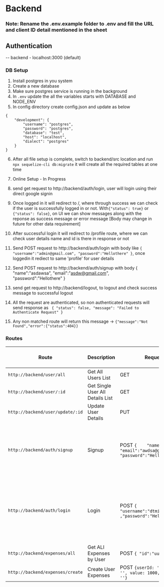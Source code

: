 # Backend

### Note: Rename the .env.example folder to .env and fill the URL and client ID detail mentioned in the sheet

## Authentication

-- backend - localhost:3000 (default)

### DB Setup
1. Install postgres in you system
2. Create a new database
3. Make sure postgres service is running in the background
4. In `.env` update the all the variables starts with DATABASE and NODE_ENV
5. In config directory create config.json and update as below
```
{
    "development": {
        "username": "postgres",
        "password": "postgres",
        "database": "test",
        "host": "localhost",
        "dialect": "postgres"
    }
}
```
6. After all file setup is complete, switch to backend/src location and run `npx sequelize-cli db:migrate` it will create all the required tables at one time
7. Online Setup - In Progress

1. send get request to http://backend/auth/login, user will login using their direct google signin
2. Once logged in it will redirect to /, where through success we can check if the user is successfully logged in or not. With`{"status": true}` or `{"status": false}`, on UI we can show messages along with the reponse as success message or error message [Body may change in future for other data requirement]
3. After successful login it will redirect to /profile route, where we can check user details name and id is there in response or not
4. Send POST request to  http://backend/auth/login with body like `{
	"username":"admin@gmail.com",
	"password":"Hellothere"
}`, once loggedin it rediect to same 'profile' for user details
5. Send POST request to http://backend/auth/signup with body {
	"name":"asdawsa",
	"email":"asdw@gmail.com",
	"password":"Hellothere"
}
4. send get request to http://backend/logout, to logout and check success message to successful logout
5. All the request are authenticated, so non authenticated requests will send response as `
{
	"status": false,
	"message": "Failed to Authenticate Request"
}`
6. Any non matched route will return this message -> `{"message":"Not Found","error":{"status":404}}`

### Routes

|Route|Description  |Request Type   |Response and Description   |
|---|---|---|---|
|`http://backend/user/all` |  Get All Users List | GET | [{users data}] |
|`http://backend/user/:id` |  Get Single User All Details List | GET | {user data}|
|`http://backend/user/update/:id` |  Update User Details | PUT | [0]/[1] 0 - Not updated/ 1 Updated |
|`http://backend/auth/signup` | Signup | POST `{	"name":"awdsa",	"email":"awdsa@gmail.com",	"password":"Hellothere"}` | `{	"status": false,	"message": "User is already registered with us. Please Login with the given Email address."}`|
| `http://backend/auth/login` | Login | POST ` {	"username":"dtmishra43@gmail.com" ,"password":"Hellothere"} `| `{	"status": true,	"user": {		"name": "Aditya Narayan Mishra",		"id": "2b9959ed-3056-48bf-8f68-9206c768d594"	}}` |
| `http://backend/expenses/all` | Get ALl Expenses by User | POST `{ "id":"uuid" }` | `{ expense_data }` |
| `http://backend/expenses/create` | Create User Expenses | POST `{userId: 'uuid', expenseId: '', value: 1000, dateOfExpense: ''} `| {} |
